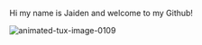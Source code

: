 Hi my name is Jaiden and welcome to my Github!

![animated-tux-image-0109](https://github.com/user-attachments/assets/d4517cf9-15ad-40c3-84cc-027611576eb1)
